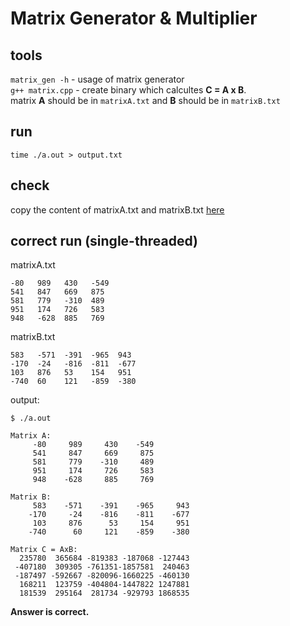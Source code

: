# Matrix Generator & Multiplier
## tools
`matrix_gen -h` - usage of matrix generator \
`g++ matrix.cpp` - create binary which calcultes **C = A x B**. \
matrix **A** should be in `matrixA.txt` and **B** should be in `matrixB.txt`

## run
```
time ./a.out > output.txt
```

## check
copy the content of matrixA.txt and matrixB.txt [here](https://matrix.reshish.com/multCalculation.php)

## correct run (single-threaded)
matrixA.txt
```
-80   989   430   -549  
541   847   669   875   
581   779   -310  489   
951   174   726   583   
948   -628  885   769   

```
matrixB.txt
```
583   -571  -391  -965  943   
-170  -24   -816  -811  -677  
103   876   53    154   951   
-740  60    121   -859  -380  

```
output:
```
$ ./a.out
```
```
Matrix A:
     -80     989     430    -549
     541     847     669     875
     581     779    -310     489
     951     174     726     583
     948    -628     885     769

Matrix B:
     583    -571    -391    -965     943
    -170     -24    -816    -811    -677
     103     876      53     154     951
    -740      60     121    -859    -380

Matrix C = AxB:
  235780  365684 -819383 -187068 -127443
 -407180  309305 -761351-1857581  240463
 -187497 -592667 -820096-1660225 -460130
  168211  123759 -404804-1447822 1247881
  181539  295164  281734 -929793 1868535
```
**Answer is correct.**